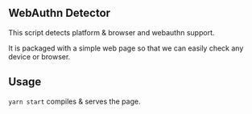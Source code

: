 WebAuthn Detector
-----------------

This script detects platform & browser and webauthn support.

It is packaged with a simple web page so that we can easily check any device or browser.

## Usage

`yarn start` compiles & serves the page.
